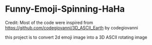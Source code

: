 # Funny-Emoji-Spinning-HaHa

Credit:
Most of the code were inspired from https://github.com/codegiovanni/3D_ASCII_Earth by codegiovanni 

this project is to convert 2d emoji image into a 3D ASCII rotating image

